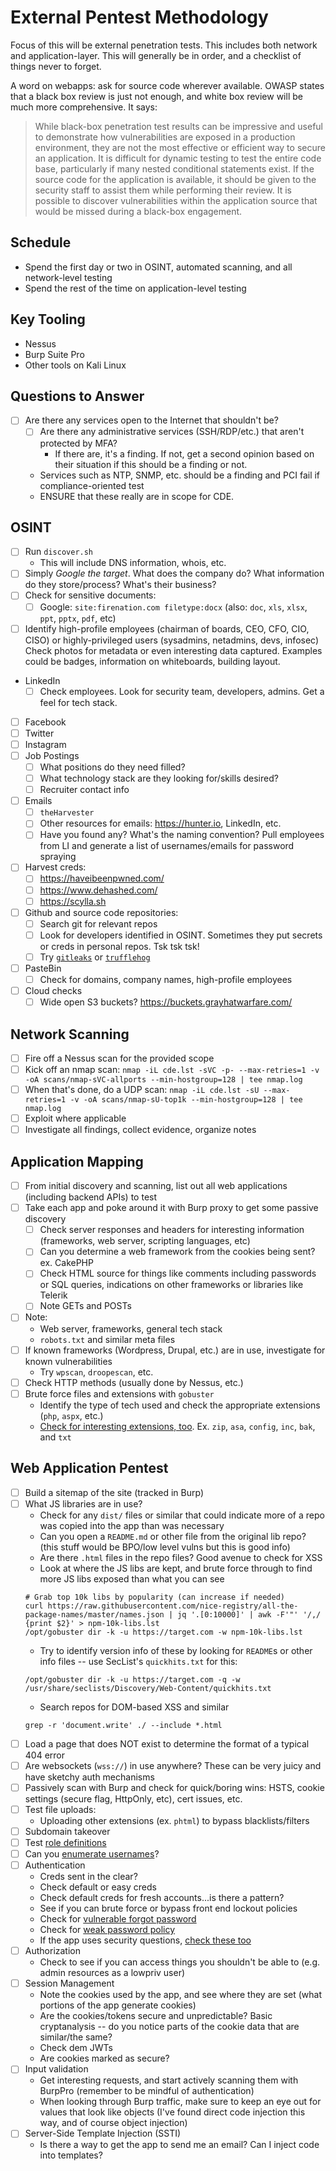 # External Pentest Methodology
Focus of this will be external penetration tests. This includes both network and application-layer. This will generally be in order, and a checklist of things never to forget.

A word on webapps: ask for source code wherever available. OWASP states that a black box review is just not enough, and white box review will be much more comprehensive. It says:
> While black-box penetration test results can be impressive and useful to demonstrate how vulnerabilities are exposed in a production environment, they are not the most effective or efficient way to secure an application. It is difficult for dynamic testing to test the entire code base, particularly if many nested conditional statements exist. If the source code for the application is available, it should be given to the security staff to assist them while performing their review. It is possible to discover vulnerabilities within the application source that would be missed during a black-box engagement.

## Schedule
- Spend the first day or two in OSINT, automated scanning, and all network-level testing
- Spend the rest of the time on application-level testing

## Key Tooling
- Nessus
- Burp Suite Pro
- Other tools on Kali Linux

## Questions to Answer
- [ ] Are there any services open to the Internet that shouldn't be?
  - [ ] Are there any administrative services (SSH/RDP/etc.) that aren't protected by MFA?
    - If there are, it's a finding. If not, get a second opinion based on their situation if this should be a finding or not.
  - Services such as NTP, SNMP, etc. should be a finding and PCI fail if compliance-oriented test
  - ENSURE that these really are in scope for CDE.

## OSINT
- [ ] Run `discover.sh`
  - This will include DNS information, whois, etc.
- [ ] Simply *Google the target*. What does the company do? What information do they store/process? What's their business?
- [ ] Check for sensitive documents:
  - [ ] Google: `site:firenation.com filetype:docx` (also: `doc`, `xls`, `xlsx`, `ppt`, `pptx`, `pdf`, etc)
- [ ] Identify high-profile employees (chairman of boards, CEO, CFO, CIO, CISO) or highly-privileged users (sysadmins, netadmins, devs, infosec)
Check photos for metadata or even interesting data captured. Examples could be badges, information on whiteboards, building layout.
- LinkedIn
  - [ ] Check employees. Look for security team, developers, admins. Get a feel for tech stack.
- [ ] Facebook
- [ ] Twitter
- [ ] Instagram
- [ ] Job Postings
  - [ ] What positions do they need filled?
  - [ ] What technology stack are they looking for/skills desired?
  - [ ] Recruiter contact info
- [ ] Emails
  - [ ] `theHarvester`
  - [ ] Other resources for emails: https://hunter.io, LinkedIn, etc.
  - [ ] Have you found any? What's the naming convention? Pull employees from LI and generate a list of usernames/emails for password spraying
- [ ] Harvest creds:
  - [ ] https://haveibeenpwned.com/
  - [ ] https://www.dehashed.com/
  - [ ] https://scylla.sh
- [ ] Github and source code repositories:
  - [ ] Search git for relevant repos
  - [ ] Look for developers identified in OSINT. Sometimes they put secrets or creds in personal repos. Tsk tsk tsk!
  - [ ] Try [`gitleaks`](https://github.com/zricethezav/gitleaks) or [`trufflehog`](https://github.com/dxa4481/truffleHog)
- [ ] PasteBin
  - [ ] Check for domains, company names, high-profile employees
- [ ] Cloud checks
  - [ ] Wide open S3 buckets? https://buckets.grayhatwarfare.com/

## Network Scanning
- [ ] Fire off a Nessus scan for the provided scope
- [ ] Kick off an nmap scan: `nmap -iL cde.lst -sVC -p- --max-retries=1 -v -oA scans/nmap-sVC-allports --min-hostgroup=128 | tee nmap.log`
- [ ] When that's done, do a UDP scan: `nmap -iL cde.lst -sU --max-retries=1 -v -oA scans/nmap-sU-top1k --min-hostgroup=128 | tee nmap.log`
- [ ] Exploit where applicable
- [ ] Investigate all findings, collect evidence, organize notes

## Application Mapping
- [ ] From initial discovery and scanning, list out all web applications (including backend APIs) to test
- [ ] Take each app and poke around it with Burp proxy to get some passive discovery
  - [ ] Check server responses and headers for interesting information (frameworks, web server, scripting languages, etc)
  - [ ] Can you determine a web framework from the cookies being sent? ex. CakePHP
  - [ ] Check HTML source for things like comments including passwords or SQL queries, indications on other frameworks or libraries like Telerik
  - [ ] Note GETs and POSTs
- [ ] Note:
  - Web server, frameworks, general tech stack
  - `robots.txt` and similar meta files
- [ ] If known frameworks (Wordpress, Drupal, etc.) are in use, investigate for known vulnerabilities
  - Try `wpscan`, `droopescan`, etc.
- [ ] Check HTTP methods (usually done by Nessus, etc.)
- [ ] Brute force files and extensions with `gobuster`
  - Identify the type of tech used and check the appropriate extensions (`php`, `aspx`, etc.)
  - [Check for interesting extensions, too](https://owasp.org/www-project-web-security-testing-guide/latest/4-Web_Application_Security_Testing/02-Configuration_and_Deployment_Management_Testing/03-Test_File_Extensions_Handling_for_Sensitive_Information.html). Ex. `zip`, `asa`, `config`, `inc`, `bak`, and `txt`

## Web Application Pentest
- [ ] Build a sitemap of the site (tracked in Burp)
- [ ] What JS libraries are in use?
  - Check for any `dist/` files or similar that could indicate more of a repo was copied into the app than was necessary
  - Can you open a `README.md` or other file from the original lib repo? (this stuff would be BPO/low level vulns but this is good info)
  - Are there `.html` files in the repo files? Good avenue to check for XSS
  - Look at where the JS libs are kept, and brute force through to find more JS libs exposed than what you can see
  ```
  # Grab top 10k libs by popularity (can increase if needed)
  curl https://raw.githubusercontent.com/nice-registry/all-the-package-names/master/names.json | jq '.[0:10000]' | awk -F'"' '/,/ {print $2}' > npm-10k-libs.lst
  /opt/gobuster dir -k -u https://target.com -w npm-10k-libs.lst
  ```
  - Try to identify version info of these by looking for `README`s or other info files -- use SecList's `quickhits.txt` for this:
  ```
  /opt/gobuster dir -k -u https://target.com -q -w /usr/share/seclists/Discovery/Web-Content/quickhits.txt
  ```
  - Search repos for DOM-based XSS and similar
  ```
  grep -r 'document.write' ./ --include *.html
  ```
- [ ] Load a page that does NOT exist to determine the format of a typical 404 error
- [ ] Are websockets (`wss://`) in use anywhere? These can be very juicy and have sketchy auth mechanisms
- [ ] Passively scan with Burp and check for quick/boring wins: HSTS, cookie settings (secure flag, HttpOnly, etc), cert issues, etc.
- [ ] Test file uploads:
  - Uploading other extensions (ex. `phtml`) to bypass blacklists/filters
- [ ] Subdomain takeover
- [ ] Test [role definitions](https://owasp.org/www-project-web-security-testing-guide/latest/4-Web_Application_Security_Testing/03-Identity_Management_Testing/01-Test_Role_Definitions.html)
- [ ] Can you [enumerate usernames](https://owasp.org/www-project-web-security-testing-guide/latest/4-Web_Application_Security_Testing/03-Identity_Management_Testing/04-Testing_for_Account_Enumeration_and_Guessable_User_Account.html)?
- [ ] Authentication
  - Creds sent in the clear?
  - Check default or easy creds
  - Check default creds for fresh accounts...is there a pattern?
  - See if you can brute force or bypass front end lockout policies
  - Check for [vulnerable forgot password](https://owasp.org/www-project-web-security-testing-guide/latest/4-Web_Application_Security_Testing/04-Authentication_Testing/05-Testing_for_Vulnerable_Remember_Password.html)
  - Check for [weak password policy](https://owasp.org/www-project-web-security-testing-guide/latest/4-Web_Application_Security_Testing/04-Authentication_Testing/07-Testing_for_Weak_Password_Policy.html)
  - If the app uses security questions, [check these too](https://owasp.org/www-project-web-security-testing-guide/latest/4-Web_Application_Security_Testing/04-Authentication_Testing/08-Testing_for_Weak_Security_Question_Answer.html)
- [ ] Authorization
  - Check to see if you can access things you shouldn't be able to (e.g. admin resources as a lowpriv user)
- [ ] Session Management
  - Note the cookies used by the app, and see where they are set (what portions of the app generate cookies)
  - Are the cookies/tokens secure and unpredictable? Basic cryptanalysis -- do you notice parts of the cookie data that are similar/the same?
  - Check dem JWTs
  - Are cookies marked as secure?
- [ ] Input validation
  - Get interesting requests, and start actively scanning them with BurpPro (remember to be mindful of authentication)
  - When looking through Burp traffic, make sure to keep an eye out for values that look like objects (I've found direct code injection this way, and of course object injection)
- [ ] Server-Side Template Injection (SSTI)
  - Is there a way to get the app to send me an email? Can I inject code into templates?



